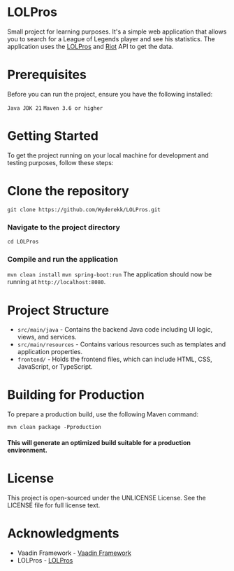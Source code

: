 # LOLPros
Small project for learning purposes. It's a simple web application that allows you to search for a League of Legends player and see his statistics. The application uses the [LOLPros](https://lolpros.gg/) and [Riot](https://developer.riotgames.com/) API to get the data.

# Prerequisites
Before you can run the project, ensure you have the following installed:

`Java JDK 21`
`Maven 3.6 or higher`
# Getting Started
To get the project running on your local machine for development and testing purposes, follow these steps:

# Clone the repository

`git clone https://github.com/Wyderekk/LOLPros.git`
### Navigate to the project directory

`cd LOLPros`
### Compile and run the application

`mvn clean install`
`mvn spring-boot:run`
The application should now be running at `http://localhost:8080`.

# Project Structure
- `src/main/java` - Contains the backend Java code including UI logic, views, and services.
- `src/main/resources` - Contains various resources such as templates and application properties.
- `frontend/` - Holds the frontend files, which can include HTML, CSS, JavaScript, or TypeScript.
# Building for Production
To prepare a production build, use the following Maven command:

`mvn clean package -Pproduction`
#### This will generate an optimized build suitable for a production environment.


# License
This project is open-sourced under the UNLICENSE License. See the LICENSE file for full license text.

# Acknowledgments
- Vaadin Framework - [Vaadin Framework](https://vaadin.com/)
- LOLPros - [LOLPros](https://lolpros.gg/)
